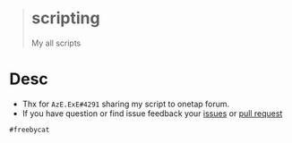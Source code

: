 > # scripting
> My all scripts

# Desc
- Thx for `AzE.ExE#4291` sharing my script to onetap forum.
- If you have question or find issue feedback your [issues](https://github.com/kubilayuzun08/scripting/issues) or [pull request](https://github.com/kubilayuzun08/scripting/pulls)

`#freebycat`
